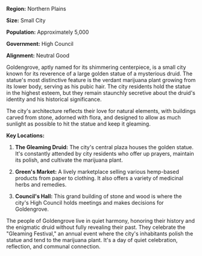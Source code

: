 **Region:** Northern Plains

**Size:** Small City

**Population:** Approximately 5,000

**Government:** High Council

**Alignment:** Neutral Good

Goldengrove, aptly named for its shimmering centerpiece, is a small city known for its reverence of a large golden statue of a mysterious druid. The statue's most distinctive feature is the verdant marijuana plant growing from its lower body, serving as his pubic hair. The city residents hold the statue in the highest esteem, but they remain staunchly secretive about the druid's identity and his historical significance.

The city's architecture reflects their love for natural elements, with buildings carved from stone, adorned with flora, and designed to allow as much sunlight as possible to hit the statue and keep it gleaming.

**Key Locations:**

1. **The Gleaming Druid:** The city's central plaza houses the golden statue. It's constantly attended by city residents who offer up prayers, maintain its polish, and cultivate the marijuana plant.
    
2. **Green's Market:** A lively marketplace selling various hemp-based products from paper to clothing. It also offers a variety of medicinal herbs and remedies.
    
3. **Council's Hall:** This grand building of stone and wood is where the city's High Council holds meetings and makes decisions for Goldengrove.


The people of Goldengrove live in quiet harmony, honoring their history and the enigmatic druid without fully revealing their past. They celebrate the "Gleaming Festival," an annual event where the city's inhabitants polish the statue and tend to the marijuana plant. It's a day of quiet celebration, reflection, and communal connection.

